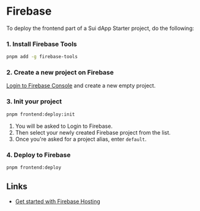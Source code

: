 # Firebase

To deploy the frontend part of a Sui dApp Starter project, do the following:

### 1. Install Firebase Tools

```bash
pnpm add -g firebase-tools
```

### 2. Create a new project on Firebase

[Login to Firebase Console](https://console.firebase.google.com/) and create a new empty project.

### 3. Init your project

```bash
pnpm frontend:deploy:init
```

1) You will be asked to Login to Firebase.
2) Then select your newly created Firebase project from the list.  
3) Once you're asked for a project alias, enter `default`.

### 4. Deploy to Firebase

```bash
pnpm frontend:deploy
```

## Links

- [Get started with Firebase Hosting ](https://firebase.google.com/docs/hosting/quickstart)
